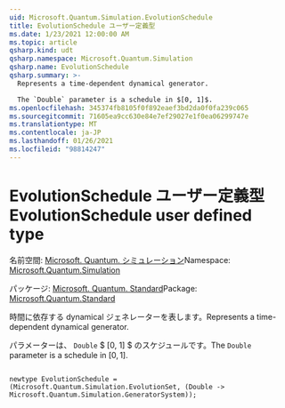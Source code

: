 ```yaml
---
uid: Microsoft.Quantum.Simulation.EvolutionSchedule
title: EvolutionSchedule ユーザー定義型
ms.date: 1/23/2021 12:00:00 AM
ms.topic: article
qsharp.kind: udt
qsharp.namespace: Microsoft.Quantum.Simulation
qsharp.name: EvolutionSchedule
qsharp.summary: >-
  Represents a time-dependent dynamical generator.

  The `Double` parameter is a schedule in $[0, 1]$.
ms.openlocfilehash: 345374fb8105f0f892eaef3bd2da0f0fa239c065
ms.sourcegitcommit: 71605ea9cc630e84e7ef29027e1f0ea06299747e
ms.translationtype: MT
ms.contentlocale: ja-JP
ms.lasthandoff: 01/26/2021
ms.locfileid: "98814247"
---
```

# <a name="evolutionschedule-user-defined-type"></a><span data-ttu-id="5ba49-102">EvolutionSchedule ユーザー定義型</span><span class="sxs-lookup"><span data-stu-id="5ba49-102">EvolutionSchedule user defined type</span></span>

<span data-ttu-id="5ba49-103">名前空間: [Microsoft. Quantum. シミュレーション](xref:Microsoft.Quantum.Simulation)</span><span class="sxs-lookup"><span data-stu-id="5ba49-103">Namespace: [Microsoft.Quantum.Simulation](xref:Microsoft.Quantum.Simulation)</span></span>

<span data-ttu-id="5ba49-104">パッケージ: [Microsoft. Quantum. Standard](https://nuget.org/packages/Microsoft.Quantum.Standard)</span><span class="sxs-lookup"><span data-stu-id="5ba49-104">Package: [Microsoft.Quantum.Standard](https://nuget.org/packages/Microsoft.Quantum.Standard)</span></span>


<span data-ttu-id="5ba49-105">時間に依存する dynamical ジェネレーターを表します。</span><span class="sxs-lookup"><span data-stu-id="5ba49-105">Represents a time-dependent dynamical generator.</span></span>

<span data-ttu-id="5ba49-106">パラメーターは、 `Double` $ [0, 1] $ のスケジュールです。</span><span class="sxs-lookup"><span data-stu-id="5ba49-106">The `Double` parameter is a schedule in $[0, 1]$.</span></span>

```qsharp

newtype EvolutionSchedule = (Microsoft.Quantum.Simulation.EvolutionSet, (Double -> Microsoft.Quantum.Simulation.GeneratorSystem));
```

